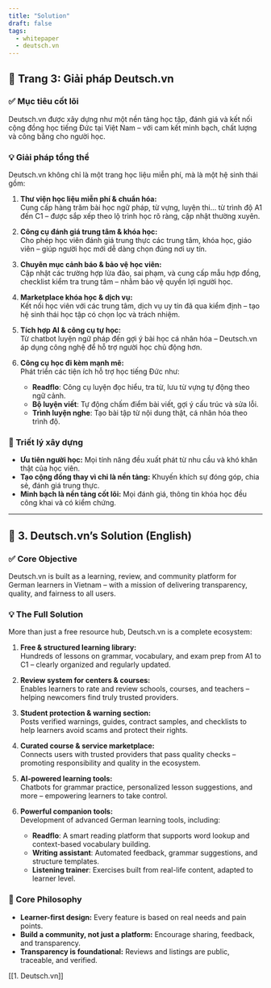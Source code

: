 ```yaml
---
title: "Solution"
draft: false
tags:
  - whitepaper
  - deutsch.vn
---
```


## 📄 Trang 3: Giải pháp Deutsch.vn

### ✅ Mục tiêu cốt lõi

Deutsch.vn được xây dựng như một nền tảng học tập, đánh giá và kết nối cộng đồng học tiếng Đức tại Việt Nam – với cam kết minh bạch, chất lượng và công bằng cho người học.

### 💡 Giải pháp tổng thể

Deutsch.vn không chỉ là một trang học liệu miễn phí, mà là một hệ sinh thái gồm:

1. **Thư viện học liệu miễn phí & chuẩn hóa:**  
   Cung cấp hàng trăm bài học ngữ pháp, từ vựng, luyện thi… từ trình độ A1 đến C1 – được sắp xếp theo lộ trình học rõ ràng, cập nhật thường xuyên.

2. **Công cụ đánh giá trung tâm & khóa học:**  
   Cho phép học viên đánh giá trung thực các trung tâm, khóa học, giáo viên – giúp người học mới dễ dàng chọn đúng nơi uy tín.

3. **Chuyên mục cảnh báo & bảo vệ học viên:**  
   Cập nhật các trường hợp lừa đảo, sai phạm, và cung cấp mẫu hợp đồng, checklist kiểm tra trung tâm – nhằm bảo vệ quyền lợi người học.

4. **Marketplace khóa học & dịch vụ:**  
   Kết nối học viên với các trung tâm, dịch vụ uy tín đã qua kiểm định – tạo hệ sinh thái học tập có chọn lọc và trách nhiệm.

5. **Tích hợp AI & công cụ tự học:**  
   Từ chatbot luyện ngữ pháp đến gợi ý bài học cá nhân hóa – Deutsch.vn áp dụng công nghệ để hỗ trợ người học chủ động hơn.

6. **Công cụ học đi kèm mạnh mẽ:**  
   Phát triển các tiện ích hỗ trợ học tiếng Đức như:
   - **Readflo**: Công cụ luyện đọc hiểu, tra từ, lưu từ vựng tự động theo ngữ cảnh.
   - **Bộ luyện viết**: Tự động chấm điểm bài viết, gợi ý cấu trúc và sửa lỗi.
   - **Trình luyện nghe**: Tạo bài tập từ nội dung thật, cá nhân hóa theo trình độ.

### 🧭 Triết lý xây dựng

- **Ưu tiên người học:** Mọi tính năng đều xuất phát từ nhu cầu và khó khăn thật của học viên.
- **Tạo cộng đồng thay vì chỉ là nền tảng:** Khuyến khích sự đóng góp, chia sẻ, đánh giá trung thực.
- **Minh bạch là nền tảng cốt lõi:** Mọi đánh giá, thông tin khóa học đều công khai và có kiểm chứng.

---

## 📄 3. Deutsch.vn’s Solution (English)

### ✅ Core Objective

Deutsch.vn is built as a learning, review, and community platform for German learners in Vietnam – with a mission of delivering transparency, quality, and fairness to all users.

### 💡 The Full Solution

More than just a free resource hub, Deutsch.vn is a complete ecosystem:

1. **Free & structured learning library:**  
   Hundreds of lessons on grammar, vocabulary, and exam prep from A1 to C1 – clearly organized and regularly updated.

2. **Review system for centers & courses:**  
   Enables learners to rate and review schools, courses, and teachers – helping newcomers find truly trusted providers.

3. **Student protection & warning section:**  
   Posts verified warnings, guides, contract samples, and checklists to help learners avoid scams and protect their rights.

4. **Curated course & service marketplace:**  
   Connects users with trusted providers that pass quality checks – promoting responsibility and quality in the ecosystem.

5. **AI-powered learning tools:**  
   Chatbots for grammar practice, personalized lesson suggestions, and more – empowering learners to take control.

6. **Powerful companion tools:**  
   Development of advanced German learning tools, including:
   - **Readflo**: A smart reading platform that supports word lookup and context-based vocabulary building.
   - **Writing assistant**: Automated feedback, grammar suggestions, and structure templates.
   - **Listening trainer**: Exercises built from real-life content, adapted to learner level.

### 🧭 Core Philosophy

- **Learner-first design:** Every feature is based on real needs and pain points.
- **Build a community, not just a platform:** Encourage sharing, feedback, and transparency.
- **Transparency is foundational:** Reviews and listings are public, traceable, and verified.

[[1. Deutsch.vn]]